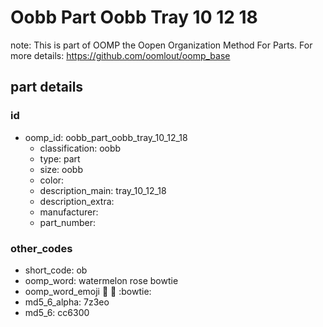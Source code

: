 # Oobb Part Oobb Tray 10 12 18  

note: This is part of OOMP the Oopen Organization Method For Parts. For more details: https://github.com/oomlout/oomp_base

##  part details





### id
* oomp_id: oobb_part_oobb_tray_10_12_18
  * classification: oobb
  * type: part
  * size: oobb
  * color: 
  * description_main: tray_10_12_18
  * description_extra: 
  * manufacturer: 
  * part_number: 

### other_codes
* short_code: ob
* oomp_word: watermelon rose bowtie
* oomp_word_emoji :watermelon: :rose: :bowtie:
* md5_6_alpha: 7z3eo
* md5_6: cc6300